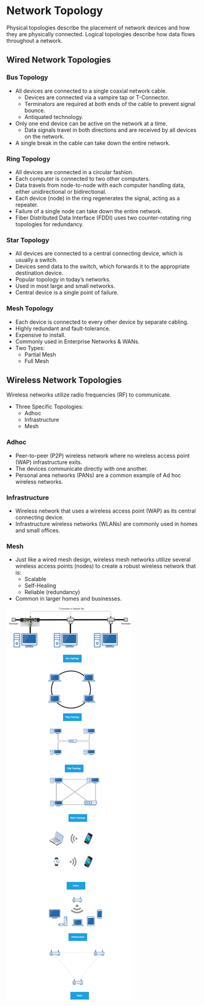 # Network Topology

Physical topologies describe the placement of network devices and how they are physically connected.
Logical topologies describe how data flows throughout a network.

## Wired Network Topologies
### Bus Topology

- All devices are connected to a single coaxial network cable.
    - Devices are connected via a vampire tap or T-Connector.
    - Terminators are required at both ends of the cable to prevent signal bounce.
    - Antiquated technology.
- Only one end device can be active on the network at a time.
    - Data signals travel in both directions and are received by all devices on the network.
- A single break in the cable can take down the entire network.

### Ring Topology
- All devices are connected in a circular fashion.
- Each computer is connected to two other computers.
- Data travels from node-to-node with each computer handling data, either unidirectional or bidirectional.
- Each device (node) in the ring regenerates the signal, acting as a repeater.
- Failure of a single node can take down the entire network.
- Fiber Distributed Data Interface (FDDI) uses two counter-rotating ring topologies for redundancy.

### Star Topology
- All devices are connected to a central connecting device, which is usually a switch.
- Devices send data to the switch, which forwards it to the appropriate destination device.
- Popular topology in today’s networks.
- Used in most large and small networks.
- Central device is a single point of failure.

### Mesh Topology
- Each device is connected to every other device by separate cabling.
- Highly redundant and fault-tolerance.
- Expensive to install.
- Commonly used in Enterprise Networks & WANs.
- Two Types:
    - Partial Mesh
    - Full Mesh

## Wireless Network Topologies
Wireless networks utilize radio frequencies (RF) to communicate.
- Three Specific Topologies: 
    - Adhoc
    - Infrastructure
    - Mesh    

### Adhoc
- Peer-to-peer (P2P) wireless network where no wireless access point (WAP) infrastructure exits.
- The devices communicate directly with one another.
- Personal area networks (PANs) are a common example of Ad hoc wireless networks.

### Infrastructure
- Wireless network that uses a wireless access point (WAP) as its central connecting device.
- Infrastructure wireless networks (WLANs) are commonly used in homes and small offices.

### Mesh
- Just like a wired mesh design, wireless mesh networks utilize several wireless access points (nodes) to create a robust wireless network that is:
    - Scalable
    - Self-Healing
    - Reliable (redundancy)
- Common in larger homes and businesses.

![stack_heap](images/network_topology.drawio.png "icon") 